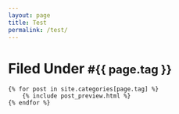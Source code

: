 ```yaml
---
layout: page
title: Test
permalink: /test/
---
```

<div class="blog list">
    <h1>Filed Under <small>#{{ page.tag }}</small></h1>

    {% for post in site.categories[page.tag] %}
        {% include post_preview.html %}
    {% endfor %}
</div>
